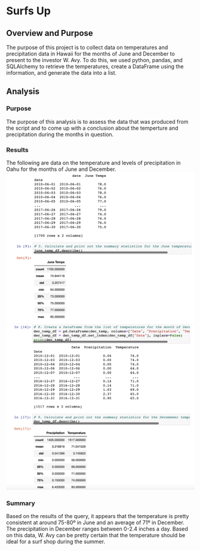 # Surfs Up

## Overview and Purpose

The purpose of this project is to collect data on temperatures and precipitation data in Hawaii for the months of June and December to present to the investor W. Avy. To do this, we used python, pandas, and SQLAlchemy to retrieve the temperatures, create a DataFrame using the information, and generate the data into a list.

## Analysis

### Purpose

The purpose of this analysis is to assess the data that was produced from the script and to come up with a conclusion about the temperture and precipitation during the months in question.

### Results

The following are data on the temperature and levels of precipitation in Oahu for the months of June and December.
![](images/june_temp.png)
![](images/dec_temp.png)

### Summary

Based on the results of the query, it appears that the temperature is pretty consistent at around 75-80º in June and an average of 71º in December. The precipitation in December ranges between 0-2.4 inches a day. Based on this data, W. Avy can be pretty certain that the temperature should be ideal for a surf shop during the summer.
